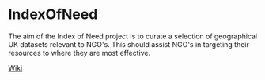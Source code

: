 # IndexOfNeed
The aim of the Index of Need project is to curate a selection of geographical UK datasets relevant to NGO's. This should assist NGO's in targeting their resources to where they are most effective.

[Wiki](https://github.com/mattmalcher/IndexOfNeed/wiki)
